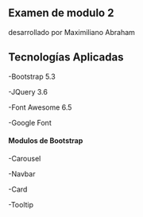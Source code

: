 
## Examen de modulo 2
desarrollado por Maximiliano Abraham
## Tecnologías Aplicadas

-Bootstrap 5.3

-JQuery 3.6

-Font Awesome 6.5

-Google Font

#### Modulos de Bootstrap

-Carousel

-Navbar

-Card

-Tooltip